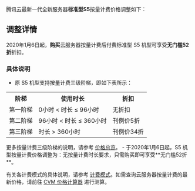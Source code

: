 
腾讯云最新一代全新服务器**标准型S5**按量计费价格调整如下：

## 调整详情

2020年1月6日起，**购买**云服务器按量计费后付费标准型 S5 机型可享受**无门槛52折**折扣。

### 具体说明

- 原 S5 机型支持按量计费三级阶梯，即如下表所示：
<table>
	<tr><th>阶梯</th><th>使用时长</th><th>折扣</th></tr>
	<tr><td>第一阶梯</td><td>0小时 < 时长 ≤ 96小时</td><td>无折扣</td></tr>
	<tr><td>第二阶梯</td><td>96小时 < 时长 ≤ 360小时</td><td>刊例价5折</td></tr>
	<tr><td>第三阶梯</td><td>时长 > 360小时</td><td>刊例价34折</td></tr>
</table>
更多按量计费三级阶梯的说明，请参考 <a href="https://intl.cloud.tencent.com/document/product/213/2176">价格总览</a>。
- 于2020年1月6日起，S5 机型按量计费价格调整为：无按量计费时长要求，只需购买即可享受**无门槛52折**。

有关各计费模式的具体说明，请参考 [计费模式](https://intl.cloud.tencent.com/document/product/213/2180)。如需查询云服务器按量计费的最新价格，请前往 [CVM 价格计算器](https://buy.cloud.tencent.com/calculator/cvm) 进行测算。



